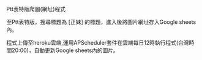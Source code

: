 Ptt表特版爬圖(網址)程式



至Ptt表特版，搜尋標題為 [正妹] 的標題，進入後將圖片網址存入Google sheets內。

程式上傳至heroku雲端,運用APScheduler套件在雲端每日12時執行程式(台灣時間20:00)，自動更新Google sheets內的圖片。

